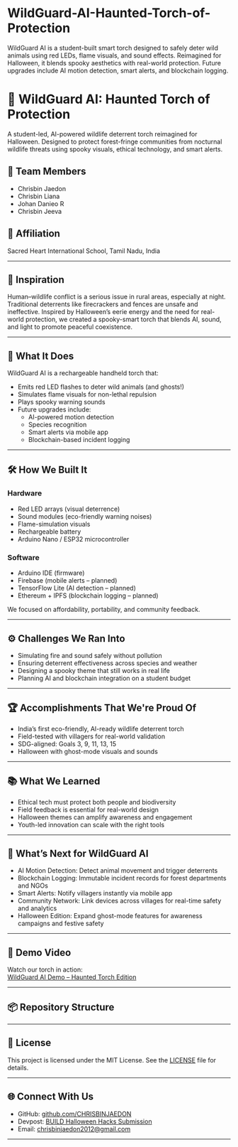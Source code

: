 # WildGuard-AI-Haunted-Torch-of-Protection
WildGuard AI is a student-built smart torch designed to safely deter wild animals using red LEDs, flame visuals, and sound effects. Reimagined for Halloween, it blends spooky aesthetics with real-world protection. Future upgrades include AI motion detection, smart alerts, and blockchain logging.
# 🦇 WildGuard AI: Haunted Torch of Protection

A student-led, AI-powered wildlife deterrent torch reimagined for Halloween. Designed to protect forest-fringe communities from nocturnal wildlife threats using spooky visuals, ethical technology, and smart alerts.

## 👥 Team Members
- Chrisbin Jaedon  
- Chrisbin Liana  
- Johan Danieo R  
- Chrisbin Jeeva  

## 🏫 Affiliation
Sacred Heart International School, Tamil Nadu, India

---

## 🎃 Inspiration

Human–wildlife conflict is a serious issue in rural areas, especially at night. Traditional deterrents like firecrackers and fences are unsafe and ineffective. Inspired by Halloween’s eerie energy and the need for real-world protection, we created a spooky-smart torch that blends AI, sound, and light to promote peaceful coexistence.

---

## 🔦 What It Does

WildGuard AI is a rechargeable handheld torch that:
- Emits red LED flashes to deter wild animals (and ghosts!)
- Simulates flame visuals for non-lethal repulsion
- Plays spooky warning sounds
- Future upgrades include:
  - AI-powered motion detection
  - Species recognition
  - Smart alerts via mobile app
  - Blockchain-based incident logging

---

## 🛠️ How We Built It

### Hardware
- Red LED arrays (visual deterrence)
- Sound modules (eco-friendly warning noises)
- Flame-simulation visuals
- Rechargeable battery
- Arduino Nano / ESP32 microcontroller

### Software
- Arduino IDE (firmware)
- Firebase (mobile alerts – planned)
- TensorFlow Lite (AI detection – planned)
- Ethereum + IPFS (blockchain logging – planned)

We focused on affordability, portability, and community feedback.

---

## ⚙️ Challenges We Ran Into

- Simulating fire and sound safely without pollution
- Ensuring deterrent effectiveness across species and weather
- Designing a spooky theme that still works in real life
- Planning AI and blockchain integration on a student budget

---

## 🏆 Accomplishments That We're Proud Of

- India’s first eco-friendly, AI-ready wildlife deterrent torch
- Field-tested with villagers for real-world validation
- SDG-aligned: Goals 3, 9, 11, 13, 15
- Halloween with ghost-mode visuals and sounds

---

## 📚 What We Learned

- Ethical tech must protect both people and biodiversity
- Field feedback is essential for real-world design
- Halloween themes can amplify awareness and engagement
- Youth-led innovation can scale with the right tools

---

## 🚀 What’s Next for WildGuard AI

- AI Motion Detection: Detect animal movement and trigger deterrents
- Blockchain Logging: Immutable incident records for forest departments and NGOs
- Smart Alerts: Notify villagers instantly via mobile app
- Community Network: Link devices across villages for real-time safety and analytics
- Halloween Edition: Expand ghost-mode features for awareness campaigns and festive safety

---

## 🎥 Demo Video

Watch our torch in action:  
[WildGuard AI Demo – Haunted Torch Edition](https://youtu.be/wqNK9tvEdFM)

---

## 📦 Repository Structure


---

## 📄 License

This project is licensed under the MIT License. See the [LICENSE](LICENSE) file for details.

---

## 🌐 Connect With Us

- GitHub: [github.com/CHRISBINJAEDON](https://github.com/CHRISBINJAEDON)
- Devpost: [BUILD Halloween Hacks Submission](https://devpost.com/)
- Email: chrisbinjaedon2012@gmail.com

---

